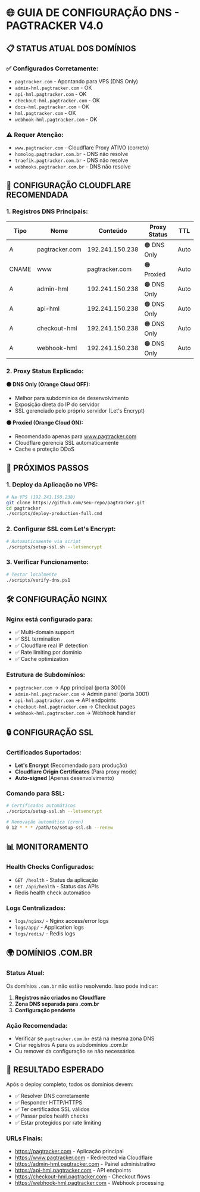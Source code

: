 # 🌐 GUIA DE CONFIGURAÇÃO DNS - PAGTRACKER V4.0

## 📋 STATUS ATUAL DOS DOMÍNIOS

### ✅ Configurados Corretamente:
- `pagtracker.com` - Apontando para VPS (DNS Only)
- `admin-hml.pagtracker.com` - OK
- `api-hml.pagtracker.com` - OK
- `checkout-hml.pagtracker.com` - OK
- `docs-hml.pagtracker.com` - OK
- `hml.pagtracker.com` - OK
- `webhook-hml.pagtracker.com` - OK

### ⚠️ Requer Atenção:
- `www.pagtracker.com` - Cloudflare Proxy ATIVO (correto)
- `homolog.pagtracker.com.br` - DNS não resolve
- `traefik.pagtracker.com.br` - DNS não resolve
- `webhooks.pagtracker.com.br` - DNS não resolve

## 🎯 CONFIGURAÇÃO CLOUDFLARE RECOMENDADA

### 1. Registros DNS Principais:

| Tipo | Nome | Conteúdo | Proxy Status | TTL |
|------|------|----------|--------------|-----|
| A | pagtracker.com | 192.241.150.238 | 🟠 DNS Only | Auto |
| CNAME | www | pagtracker.com | 🟠 Proxied | Auto |
| A | admin-hml | 192.241.150.238 | 🟠 DNS Only | Auto |
| A | api-hml | 192.241.150.238 | 🟠 DNS Only | Auto |
| A | checkout-hml | 192.241.150.238 | 🟠 DNS Only | Auto |
| A | webhook-hml | 192.241.150.238 | 🟠 DNS Only | Auto |

### 2. Proxy Status Explicado:

**🟠 DNS Only (Orange Cloud OFF):**
- Melhor para subdomínios de desenvolvimento
- Exposição direta do IP do servidor
- SSL gerenciado pelo próprio servidor (Let's Encrypt)

**🟠 Proxied (Orange Cloud ON):**
- Recomendado apenas para www.pagtracker.com
- Cloudflare gerencia SSL automaticamente
- Cache e proteção DDoS

## 🚀 PRÓXIMOS PASSOS

### 1. **Deploy da Aplicação no VPS:**
```bash
# Na VPS (192.241.150.238)
git clone https://github.com/seu-repo/pagtracker.git
cd pagtracker
./scripts/deploy-production-full.cmd
```

### 2. **Configurar SSL com Let's Encrypt:**
```bash
# Automaticamente via script
./scripts/setup-ssl.sh --letsencrypt
```

### 3. **Verificar Funcionamento:**
```bash
# Testar localmente
./scripts/verify-dns.ps1
```

## 🛠️ CONFIGURAÇÃO NGINX

### Nginx está configurado para:
- ✅ Multi-domain support
- ✅ SSL termination
- ✅ Cloudflare real IP detection
- ✅ Rate limiting por domínio
- ✅ Cache optimization

### Estrutura de Subdomínios:
- `pagtracker.com` → App principal (porta 3000)
- `admin-hml.pagtracker.com` → Admin panel (porta 3001)
- `api-hml.pagtracker.com` → API endpoints
- `checkout-hml.pagtracker.com` → Checkout pages
- `webhook-hml.pagtracker.com` → Webhook handler

## 🔒 CONFIGURAÇÃO SSL

### Certificados Suportados:
- **Let's Encrypt** (Recomendado para produção)
- **Cloudflare Origin Certificates** (Para proxy mode)
- **Auto-signed** (Apenas desenvolvimento)

### Comando para SSL:
```bash
# Certificados automáticos
./scripts/setup-ssl.sh --letsencrypt

# Renovação automática (cron)
0 12 * * * /path/to/setup-ssl.sh --renew
```

## 📊 MONITORAMENTO

### Health Checks Configurados:
- `GET /health` - Status da aplicação
- `GET /api/health` - Status das APIs
- Redis health check automático

### Logs Centralizados:
- `logs/nginx/` - Nginx access/error logs
- `logs/app/` - Application logs
- `logs/redis/` - Redis logs

## 🌍 DOMÍNIOS .COM.BR

### Status Atual:
Os domínios `.com.br` não estão resolvendo. Isso pode indicar:

1. **Registros não criados no Cloudflare**
2. **Zona DNS separada para .com.br**
3. **Configuração pendente**

### Ação Recomendada:
- Verificar se `pagtracker.com.br` está na mesma zona DNS
- Criar registros A para os subdomínios .com.br
- Ou remover da configuração se não necessários

## 🎯 RESULTADO ESPERADO

Após o deploy completo, todos os domínios devem:
- ✅ Resolver DNS corretamente
- ✅ Responder HTTP/HTTPS
- ✅ Ter certificados SSL válidos
- ✅ Passar pelos health checks
- ✅ Estar protegidos por rate limiting

### URLs Finais:
- https://pagtracker.com - Aplicação principal
- https://www.pagtracker.com - Redirected via Cloudflare
- https://admin-hml.pagtracker.com - Painel administrativo
- https://api-hml.pagtracker.com - API endpoints
- https://checkout-hml.pagtracker.com - Checkout flows
- https://webhook-hml.pagtracker.com - Webhook processing
